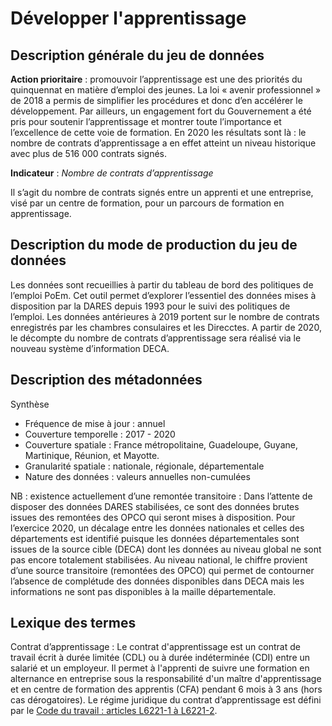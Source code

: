# Développer l'apprentissage
## Description générale du jeu de données 
**Action prioritaire** : promouvoir l’apprentissage est une des priorités du quinquennat en matière d’emploi des jeunes. La loi « avenir professionnel » de 2018 a permis de simplifier les procédures et donc d’en accélérer le développement. Par ailleurs, un engagement fort du Gouvernement a été pris pour soutenir l’apprentissage et montrer toute l’importance et l’excellence de cette voie de formation. 
En 2020 les résultats sont là : le nombre de contrats d’apprentissage a en effet atteint un niveau historique avec plus de 516 000 contrats signés. 
 
**Indicateur** : *Nombre de contrats d’apprentissage*

Il s’agit du nombre de contrats signés entre un apprenti et une entreprise, visé par un centre de formation, pour un parcours de formation en apprentissage.

## Description du mode de production du jeu de données 
Les données sont recueillies à partir du tableau de bord des politiques de l’emploi PoEm. Cet outil permet d’explorer l’essentiel des données mises à disposition par la DARES depuis 1993 pour le suivi des politiques de l’emploi. Les données antérieures à 2019 portent sur le nombre de contrats enregistrés par les chambres consulaires et les Direcctes. A partir de 2020, le décompte du nombre de contrats d’apprentissage sera réalisé via le nouveau système d’information DECA.

## Description des métadonnées 
Synthèse 
-	Fréquence de mise à jour : annuel 
-	Couverture temporelle :  2017 - 2020
-	Couverture spatiale : France métropolitaine, Guadeloupe, Guyane, Martinique, Réunion, et Mayotte.
-	Granularité spatiale : nationale, régionale, départementale
-	Nature des données : valeurs annuelles non-cumulées

NB : existence actuellement d’une remontée transitoire : Dans l’attente de disposer des données DARES stabilisées, ce sont des données brutes issues des remontées des OPCO qui seront mises à disposition. 
Pour l’exercice 2020, un décalage entre les données nationales et celles des départements est identifié puisque les données départementales sont issues de la source cible (DECA) dont les données au niveau global ne sont pas encore totalement stabilisées. Au niveau national, le chiffre provient d’une source transitoire (remontées des OPCO) qui permet de contourner l’absence de complétude des données disponibles dans DECA mais les informations ne sont pas disponibles à la maille départementale.


## Lexique des termes 
Contrat d’apprentissage : Le contrat d'apprentissage est un contrat de travail écrit à durée limitée (CDL) ou à durée indéterminée (CDI) entre un salarié et un employeur. Il permet à l'apprenti de suivre une formation en alternance en entreprise sous la responsabilité d'un maître d'apprentissage et en centre de formation des apprentis (CFA) pendant 6 mois à 3 ans (hors cas dérogatoires). Le régime juridique du contrat d’apprentissage est défini par le [Code du travail : articles L6221-1 à L6221-2](https://www.legifrance.gouv.fr/codes/id/LEGISCTA000006178184/).